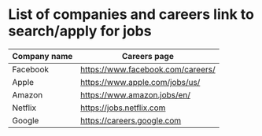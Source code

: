 # List of companies and careers link to search/apply for jobs

| Company name | Careers page               |
|--------------|----------------------------|
| Facebook     | https://www.facebook.com/careers/ |
| Apple        | https://www.apple.com/jobs/us/ |
| Amazon       | https://www.amazon.jobs/en/ |
| Netflix      | https://jobs.netflix.com |
| Google       | https://careers.google.com |
